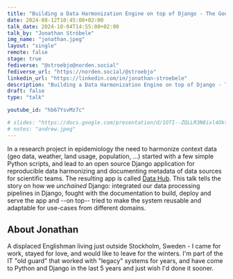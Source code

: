 ```yaml
---
title: "Building a Data Harmonization Engine on top of Django - The Good, the Bad, and the Ugly"
date: 2024-08-12T10:45:00+02:00
talk_date: 2024-10-04T14:55:00+02:00
talk_by: "Jonathan Ströbele"
img_name: "jonathan.jpeg"
layout: "single"
remote: false
stage: true
fediverse: "@stroebjo@norden.social"
fediverse_url: "https://norden.social/@stroebjo"
linkedin_url: "https://linkedin.com/in/jonathan-stroebele"
description: "Building a Data Harmonization Engine on top of Django - The Good, the Bad, and the Ugly"
draft: false
type: "talk"

youtube_id: "hb67YsvMz7c"

# slides: "https://docs.google.com/presentation/d/1OTI--ZQLLR3N8ixl4OktEwbXfiau_0BNXicl_3j5uYc/edit?usp=sharing"
# notes: "andrew.jpeg"
---
```



In a research project in epidemiology the need to harmonize context data (geo data, weather, land usage, population, …) started with a few simple Python scripts, and lead to an open source Django application for reproducible data harmonizing and documenting metadata of data sources for scientific teams. The resulting app is called [Data Hub](https://datasnack.org/). This talk tells the story on how we *unchained* Django: integrated our data processing pipelines in Django, fought with the documentation to build, deploy and serve the app and --on top-- tried to make the system reusable and adaptable for use-cases from different domains.

## About Jonathan

A displaced Englishman living just outside Stockholm, Sweden - I came for work, stayed for love, and would like to leave for the winters. I'm part of the IT "old guard" that worked with "legacy" systems for years, and have come to Python and Django in the last 5 years and just wish I'd done it sooner. 

